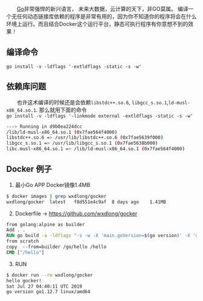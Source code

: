 

　　[Go](!https://golang.org)非常强悍的新兴语言， 未来大数据，云计算的天下，非GO莫属。 编译一个无任何动态链接库依赖的程序是非常有用的，因为你不知道你的程序将会在什么环境上运行。而且结合Docker这个运行平台，静态可执行程序有你意想不到的效果！


## 编译命令

`go install -v -ldflags '-extldflags -static -s -w'`

<!--more-->

## 依赖库问题
　　也许这术编译的时候还是会依赖`libstdc++.so.6`, `libgcc_s.so.1`,`ld-musl-x86_64.so.1`. 那么就用下面的命令    
`go install -v -ldflags '-linkmode external -extldflags -static -s -w'`


```bash
---> Running in d9b0ea224dcc
/lib/ld-musl-x86_64.so.1 (0x7fae564f4000)
libstdc++.so.6 => /usr/lib/libstdc++.so.6 (0x7fae5639f000)
libgcc_s.so.1 => /usr/lib/libgcc_s.so.1 (0x7fae5638b000)
libc.musl-x86_64.so.1 => /lib/ld-musl-x86_64.so.1 (0x7fae564f4000)

```

## Docker 例子
1. 最小Go APP Docker镜像1.4MB
```bash
$ docker images | grep wxdlong/gocker
wxdlong/gocker  latest   f8d551e4c9af  8 days ago    1.41MB
```

2. Dockerfile ->  https://github.com/wxdlong/gocker
```Dockerfile
from golang:alpine as builder
Add . .
RUN go build -a -ldflags "-s -w -X 'main.goVersion=$(go version)' -X 'main.date=$(date)'" hello.go
from scratch
copy  --from=builder /go/hello /hello
CMD ["/hello"]
```

3. RUN
```bash
$ docker run --rm wxdlong/gocker
hello gocker!
Sat Jul 27 04:40:11 UTC 2019
go version go1.12.7 linux/amd64
```

 




